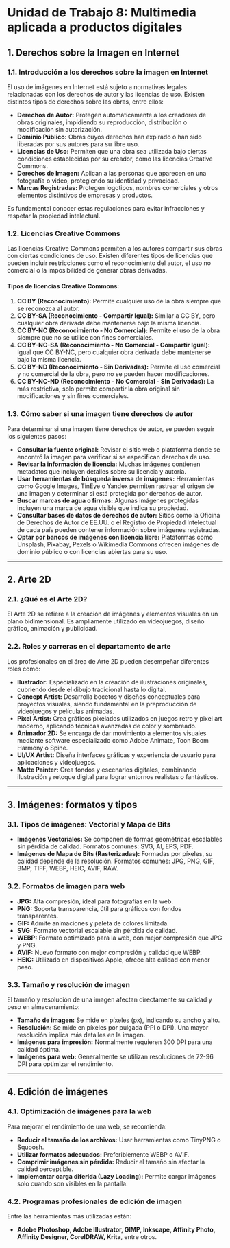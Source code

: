 # Unidad de Trabajo 8: Multimedia aplicada a productos digitales

## 1. Derechos sobre la Imagen en Internet

### 1.1. Introducción a los derechos sobre la imagen en Internet
El uso de imágenes en Internet está sujeto a normativas legales relacionadas con los derechos de autor y las licencias de uso. Existen distintos tipos de derechos sobre las obras, entre ellos:

- **Derechos de Autor:** Protegen automáticamente a los creadores de obras originales, impidiendo su reproducción, distribución o modificación sin autorización.
- **Dominio Público:** Obras cuyos derechos han expirado o han sido liberadas por sus autores para su libre uso.
- **Licencias de Uso:** Permiten que una obra sea utilizada bajo ciertas condiciones establecidas por su creador, como las licencias Creative Commons.
- **Derechos de Imagen:** Aplican a las personas que aparecen en una fotografía o video, protegiendo su identidad y privacidad.
- **Marcas Registradas:** Protegen logotipos, nombres comerciales y otros elementos distintivos de empresas y productos.

Es fundamental conocer estas regulaciones para evitar infracciones y respetar la propiedad intelectual.

### 1.2. Licencias Creative Commons
Las licencias Creative Commons permiten a los autores compartir sus obras con ciertas condiciones de uso. Existen diferentes tipos de licencias que pueden incluir restricciones como el reconocimiento del autor, el uso no comercial o la imposibilidad de generar obras derivadas.

#### Tipos de licencias Creative Commons:
1. **CC BY (Reconocimiento):** Permite cualquier uso de la obra siempre que se reconozca al autor.
2. **CC BY-SA (Reconocimiento - Compartir Igual):** Similar a CC BY, pero cualquier obra derivada debe mantenerse bajo la misma licencia.
3. **CC BY-NC (Reconocimiento - No Comercial):** Permite el uso de la obra siempre que no se utilice con fines comerciales.
4. **CC BY-NC-SA (Reconocimiento - No Comercial - Compartir Igual):** Igual que CC BY-NC, pero cualquier obra derivada debe mantenerse bajo la misma licencia.
5. **CC BY-ND (Reconocimiento - Sin Derivadas):** Permite el uso comercial y no comercial de la obra, pero no se pueden hacer modificaciones.
6. **CC BY-NC-ND (Reconocimiento - No Comercial - Sin Derivadas):** La más restrictiva, solo permite compartir la obra original sin modificaciones y sin fines comerciales.

### 1.3. Cómo saber si una imagen tiene derechos de autor
Para determinar si una imagen tiene derechos de autor, se pueden seguir los siguientes pasos:

- **Consultar la fuente original:** Revisar el sitio web o plataforma donde se encontró la imagen para verificar si se especifican derechos de uso.
- **Revisar la información de licencia:** Muchas imágenes contienen metadatos que incluyen detalles sobre su licencia y autoría.
- **Usar herramientas de búsqueda inversa de imágenes:** Herramientas como Google Images, TinEye o Yandex permiten rastrear el origen de una imagen y determinar si está protegida por derechos de autor.
- **Buscar marcas de agua o firmas:** Algunas imágenes protegidas incluyen una marca de agua visible que indica su propiedad.
- **Consultar bases de datos de derechos de autor:** Sitios como la Oficina de Derechos de Autor de EE.UU. o el Registro de Propiedad Intelectual de cada país pueden contener información sobre imágenes registradas.
- **Optar por bancos de imágenes con licencia libre:** Plataformas como Unsplash, Pixabay, Pexels o Wikimedia Commons ofrecen imágenes de dominio público o con licencias abiertas para su uso.

---

## 2. Arte 2D

### 2.1. ¿Qué es el Arte 2D?
El Arte 2D se refiere a la creación de imágenes y elementos visuales en un plano bidimensional. Es ampliamente utilizado en videojuegos, diseño gráfico, animación y publicidad.

### 2.2. Roles y carreras en el departamento de arte
Los profesionales en el área de Arte 2D pueden desempeñar diferentes roles como:
- **Ilustrador:** Especializado en la creación de ilustraciones originales, cubriendo desde el dibujo tradicional hasta lo digital.
- **Concept Artist:** Desarrolla bocetos y diseños conceptuales para proyectos visuales, siendo fundamental en la preproducción de videojuegos y películas animadas.
- **Pixel Artist:** Crea gráficos pixelados utilizados en juegos retro y pixel art moderno, aplicando técnicas avanzadas de color y sombreado.
- **Animador 2D:** Se encarga de dar movimiento a elementos visuales mediante software especializado como Adobe Animate, Toon Boom Harmony o Spine.
- **UI/UX Artist:** Diseña interfaces gráficas y experiencia de usuario para aplicaciones y videojuegos.
- **Matte Painter:** Crea fondos y escenarios digitales, combinando ilustración y retoque digital para lograr entornos realistas o fantásticos.

---

## 3. Imágenes: formatos y tipos

### 3.1. Tipos de imágenes: Vectorial y Mapa de Bits
- **Imágenes Vectoriales:** Se componen de formas geométricas escalables sin pérdida de calidad. Formatos comunes: SVG, AI, EPS, PDF.
- **Imágenes de Mapa de Bits (Rasterizadas):** Formadas por píxeles, su calidad depende de la resolución. Formatos comunes: JPG, PNG, GIF, BMP, TIFF, WEBP, HEIC, AVIF, RAW.

### 3.2. Formatos de imagen para web
- **JPG:** Alta compresión, ideal para fotografías en la web.
- **PNG:** Soporta transparencia, útil para gráficos con fondos transparentes.
- **GIF:** Admite animaciones y paleta de colores limitada.
- **SVG:** Formato vectorial escalable sin pérdida de calidad.
- **WEBP:** Formato optimizado para la web, con mejor compresión que JPG y PNG.
- **AVIF:** Nuevo formato con mejor compresión y calidad que WEBP.
- **HEIC:** Utilizado en dispositivos Apple, ofrece alta calidad con menor peso.

### 3.3. Tamaño y resolución de imagen
El tamaño y resolución de una imagen afectan directamente su calidad y peso en almacenamiento:
- **Tamaño de imagen:** Se mide en píxeles (px), indicando su ancho y alto.
- **Resolución:** Se mide en píxeles por pulgada (PPI o DPI). Una mayor resolución implica más detalles en la imagen.
- **Imágenes para impresión:** Normalmente requieren 300 DPI para una calidad óptima.
- **Imágenes para web:** Generalmente se utilizan resoluciones de 72-96 DPI para optimizar el rendimiento.

---

## 4. Edición de imágenes

### 4.1. Optimización de imágenes para la web
Para mejorar el rendimiento de una web, se recomienda:
- **Reducir el tamaño de los archivos:** Usar herramientas como TinyPNG o Squoosh.
- **Utilizar formatos adecuados:** Preferiblemente WEBP o AVIF.
- **Comprimir imágenes sin pérdida:** Reducir el tamaño sin afectar la calidad perceptible.
- **Implementar carga diferida (Lazy Loading):** Permite cargar imágenes solo cuando son visibles en la pantalla.

### 4.2. Programas profesionales de edición de imagen
Entre las herramientas más utilizadas están:
- **Adobe Photoshop, Adobe Illustrator, GIMP, Inkscape, Affinity Photo, Affinity Designer, CorelDRAW, Krita**, entre otros.


